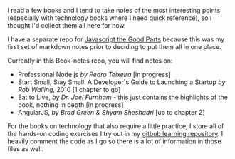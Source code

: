 I read a few books and I tend to take notes of the most interesting points (especially with technology books where I need quick reference), so I thought I'd collect them all here for now.

I have a separate repo for [Javascript the Good Parts](https://github.com/iteles/Javascript-the-Good-Parts) because this was my first set of markdown notes prior to deciding to put them all in one place.

Currently in this Book-notes repo, you will find notes on:
* Professional Node js _by Pedro Teixeira_ [in progress]
* Start Small, Stay Small: A Developer's Guide to Launching a Startup _by Rob Walling_, 2010 [1 chapter to go]
* Eat to Live, _by Dr. Joel Furnham_ - this just contains the highlights of the book, nothing in depth [in progress]
* AngularJS, _by Brad Green & Shyam Sheshadri_ [up to chapter 2]

For the books on technology that also require a little practice, I store all of the hands-on coding exercises I try out in my [gitbub learning repository](https://github.com/iteles/learning/tree/master/Professional-Node-js-exercises). I heavily comment the code as I go so there is a lot of information in those files as well.
